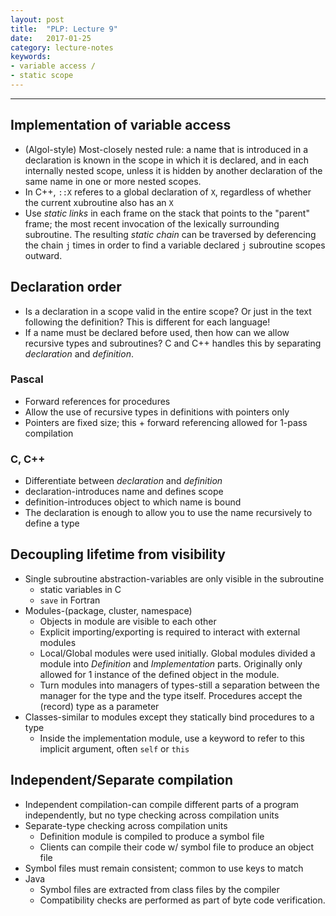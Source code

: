 ```yaml
---
layout: post
title:  "PLP: Lecture 9"
date:   2017-01-25
category: lecture-notes
keywords:
- variable access / 
- static scope
---
```


<script type="text/javascript" async
  src="https://cdn.mathjax.org/mathjax/latest/MathJax.js?config=TeX-MML-AM_CHTML">
</script>

<script type="text/x-mathjax-config">
MathJax.Hub.Config({
  TeX: { equationNumbers: { autoNumber: "AMS" } },
  tex2jax: {inlineMath: [['$','$'], ['\\(','\\)']]}
});
</script>

---

## Implementation of variable access

* (Algol-style) Most-closely nested rule: a name that is introduced in a declaration is known in the scope in which it is declared, and in each internally nested scope, unless it is hidden by another declaration of the same name in one or more nested scopes.
* In C++, `::X` referes to a global declaration of `X`, regardless of whether the current xubroutine also has an `X`
* Use *static links* in each frame on the stack that points to the "parent" frame; the most recent invocation of the lexically surrounding subroutine. The resulting *static chain* can be traversed by deferencing the chain `j` times in order to find a variable declared `j` subroutine scopes outward.

## Declaration order

* Is a declaration in a scope valid in the entire scope? Or just in the text following the definition? This is different for each language! 
* If a name must be declared before used, then how can we allow recursive types and subroutines? C and C++ handles this by separating *declaration* and *definition*.

### Pascal

* Forward references for procedures
* Allow the use of recursive types in definitions with pointers only
* Pointers are fixed size; this + forward referencing allowed for 1-pass compilation

### C, C++

* Differentiate between *declaration* and *definition*
* declaration-introduces name and defines scope
* definition-introduces object to which name is bound
* The declaration is enough to allow you to use the name recursively to define a type

## Decoupling lifetime from visibility

* Single subroutine abstraction-variables are only visible in the subroutine
    * static variables in C
    * `save` in Fortran
* Modules-(package, cluster, namespace)
	* Objects in module are visible to each other
	* Explicit importing/exporting is required to interact with external modules
	* Local/Global modules were used initially. Global modules divided a module into *Definition* and *Implementation* parts. Originally only allowed for 1 instance of the defined object in the module.
	* Turn modules into managers of types-still a separation between the manager for the type and the type itself. Procedures accept the (record) type as a parameter
* Classes-similar to modules except they statically bind procedures to a type
    * Inside the implementation module, use a keyword to refer to this implicit argument, often `self` or `this`

## Independent/Separate compilation

* Independent compilation-can compile different parts of a program independently, but no type checking across compilation units
* Separate-type checking across compilation units
    * Definition module is compiled to produce a symbol file
    * Clients can compile their code w/ symbol file to produce an object file
* Symbol files must remain consistent; common to use keys to match
* Java
    * Symbol files are extracted from class files by the compiler
    * Compatibility checks are performed as part of byte code verification.
